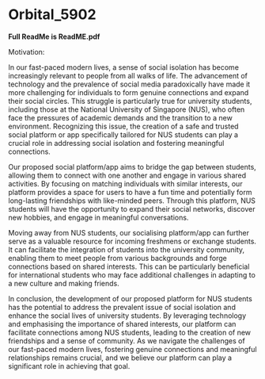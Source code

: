 # Orbital_5902

**Full ReadMe is ReadME.pdf**

Motivation:

In our fast-paced modern lives, a sense of social isolation has become increasingly relevant to people from all walks of life. The advancement of technology and the prevalence of social media paradoxically have made it more challenging for individuals to form genuine connections and expand their social circles. This struggle is particularly true for university students, including those at the National University of Singapore (NUS), who often face the pressures of academic demands and the transition to a new environment. Recognizing this issue, the creation of a safe and trusted social platform or app specifically tailored for NUS students can play a crucial role in addressing social isolation and fostering meaningful connections.

Our proposed social platform/app aims to bridge the gap between students, allowing them to connect with one another and engage in various shared activities. By focusing on matching individuals with similar interests, our platform provides a space for users to have a fun time and potentially form long-lasting friendships with like-minded peers. Through this platform, NUS students will have the opportunity to expand their social networks, discover new hobbies, and engage in meaningful conversations.

Moving away from NUS students, our socialising platform/app can further serve as a valuable resource for incoming freshmens or exchange students. It can facilitate the integration of students into the university community, enabling them to meet people from various backgrounds and forge connections based on shared interests. This can be particularly beneficial for international students who may face additional challenges in adapting to a new culture and making friends.

In conclusion, the development of our proposed platform for NUS students has the potential to address the prevalent issue of social isolation and enhance the social lives of university students. By leveraging technology and emphasising the importance of shared interests, our platform can facilitate connections among NUS students, leading to the creation of new friendships and a sense of community. As we navigate the challenges of our fast-paced modern lives, fostering genuine connections and meaningful relationships remains crucial, and we believe our platform can play a significant role in achieving that goal.
